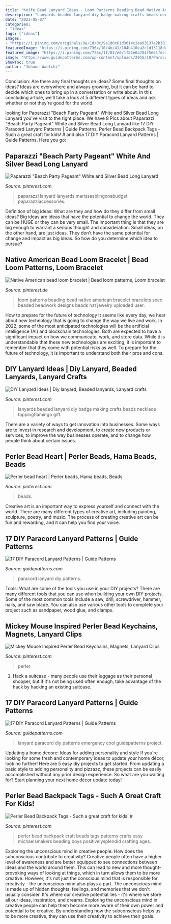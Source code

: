 ```yaml
---
title: "Knife Bead Lanyard Ideas - Loom Patterns Beading Bead Native American Bracelet Bracelets Seed Beaded Beadwork Designs Beads Hat Jewelry Uploaded User"
description: "Lanyards beaded lanyard diy badge making crafts beads necklace tappingflamingo gift"
date: "2023-05-07"
categories:
- "ideas"
tags: ["ideas"]
images:
- "https://i.pinimg.com/originals/9e/1d/0c/9e1d0c61d3614c2ea03137e2b383fd0d.jpg"
featuredImage: "https://i.pinimg.com/736x/10/4b/41/104b410ea2c1d13118ded3defec15973.jpg"
featured_image: "https://i.pinimg.com/736x/1f/82/e0/1f82e0a784f5661fec3c767116825f50--beaded-lanyards-this-video.jpg"
image: "https://www.guidepatterns.com/wp-content/uploads/2015/10/Paracord-ID-Lanyard.jpg"
ShowToc: true
author: "Johann Waelchi"
---
```



Conclusion: Are there any final thoughts on ideas?
Some final thoughts on ideas? Ideas are everywhere and always growing, but it can be hard to decide which ones to bring up in a conversation or write about. In this concluding article, we'll take a look at 5 different types of ideas and ask whether or not they're good for the world.

	

		
looking for Paparazzi &quot;Beach Party Pageant&quot; White and Silver Bead Long Lanyard you've visit to the right place. We have 8 Pics about Paparazzi &quot;Beach Party Pageant&quot; White and Silver Bead Long Lanyard like 17 DIY Paracord Lanyard Patterns | Guide Patterns, Perler Bead Backpack Tags - Such a great craft for kids! # and also 17 DIY Paracord Lanyard Patterns | Guide Patterns. Here you go:
		
    
## Paparazzi &quot;Beach Party Pageant&quot; White And Silver Bead Long Lanyard

<img loading=lazy src="https://i.pinimg.com/originals/df/f0/2e/dff02e1d1d54978410b170d6e6cfe705.jpg" onerror="this.onerror=null;this.src='https://tse1.mm.bing.net/th?id=OIP.9DrGkm-GY1NObPAQGzgb6AHaLG&amp;pid=15.1';" alt="Paparazzi &quot;Beach Party Pageant&quot; White and Silver Bead Long Lanyard">

_Source: pinterest.com_

>paparazzi lanyard lanyards marissasblingonabudget paparazziaccessories. 

	

Definition of big ideas: What are they and how do they differ from small ideas?
Big ideas are ideas that have the potential to change the world. They can be HUGE or they can be very small. The important thing is that they are big enough to warrant a serious thought and consideration. Small ideas, on the other hand, are just ideas. They don’t have the same potential for change and impact as big ideas. So how do you determine which idea to pursue?

    
## Native American Bead Loom Bracelet | Bead Loom Patterns, Loom Bracelet

<img loading=lazy src="https://i.pinimg.com/originals/dd/b7/b6/ddb7b68cafd33743ed5621cff51860f8.jpg" onerror="this.onerror=null;this.src='https://tse2.mm.bing.net/th?id=OIP.A_98Xihru7Rd4YPnUtf-ggHaJ4&amp;pid=15.1';" alt="Native American bead loom bracelet | Bead loom patterns, Loom bracelet">

_Source: pinterest.de_

>loom patterns beading bead native american bracelet bracelets seed beaded beadwork designs beads hat jewelry uploaded user. 

	

How to prepare for the future of technology
It seems like every day, we hear about new technology that is going to change the way we live and work. In 2022, some of the most anticipated technologies will be the artificial intelligence (AI) and blockchain technologies. Both are expected to have a significant impact on how we communicate, work, and store data. While it is understandable that these new technologies are exciting, it is important to remember that they come with potential risks as well. To prepare for the future of technology, it is important to understand both their pros and cons.

    
## DIY Lanyard Ideas | Diy Lanyard, Beaded Lanyards, Lanyard Crafts

<img loading=lazy src="https://i.pinimg.com/736x/1f/82/e0/1f82e0a784f5661fec3c767116825f50--beaded-lanyards-this-video.jpg" onerror="this.onerror=null;this.src='https://tse1.mm.bing.net/th?id=OIP.88CHgwxnfpGjopP6_rbs7gHaJ4&amp;pid=15.1';" alt="DIY Lanyard Ideas | Diy lanyard, Beaded lanyards, Lanyard crafts">

_Source: pinterest.com_

>lanyards beaded lanyard diy badge making crafts beads necklace tappingflamingo gift. 

	

There are a variety of ways to get innovation into businesses. Some ways are to invest in research and development, to create new products or services, to improve the way businesses operate, and to change how people think about certain issues. 

    
## Perler Bead Heart | Perler Beads, Hama Beads, Beads

<img loading=lazy src="https://i.pinimg.com/originals/9e/1d/0c/9e1d0c61d3614c2ea03137e2b383fd0d.jpg" onerror="this.onerror=null;this.src='https://tse3.mm.bing.net/th?id=OIP.1_ovzZEwGQsVeJVUjrE3ogHaJ4&amp;pid=15.1';" alt="Perler bead heart | Perler beads, Hama beads, Beads">

_Source: pinterest.com_

>beads. 

	

Creative art is an important way to express yourself and connect with the world. There are many different types of creative art, including painting, sculpture, poetry, and music. The process of creating creative art can be fun and rewarding, and it can help you find your voice.

    
## 17 DIY Paracord Lanyard Patterns | Guide Patterns

<img loading=lazy src="https://www.guidepatterns.com/wp-content/uploads/2015/10/Paracord-ID-Lanyard.jpg" onerror="this.onerror=null;this.src='https://tse4.mm.bing.net/th?id=OIP.ruOUGQ7ylCeYwp7xlDGJwgHaLH&amp;pid=15.1';" alt="17 DIY Paracord Lanyard Patterns | Guide Patterns">

_Source: guidepatterns.com_

>paracord lanyard diy patterns. 

	

Tools: What are some of the tools you use in your DIY projects?
There are many different tools that you can use when building your own DIY projects. Some of the most common tools include a saw, drill, screwdriver, hammer, nails, and saw blade. You can also use various other tools to complete your project such as sandpaper, wood glue, and clamps.

    
## Mickey Mouse Inspired Perler Bead Keychains, Magnets, Lanyard Clips

<img loading=lazy src="https://i.pinimg.com/736x/7a/fa/21/7afa2181b655ef65c60da889a80cd189.jpg" onerror="this.onerror=null;this.src='https://tse4.mm.bing.net/th?id=OIP.l-v7iQyMUUI5YcRi0qrgXQHaNK&amp;pid=15.1';" alt="Mickey Mouse Inspired Perler Bead Keychains, Magnets, Lanyard Clips">

_Source: pinterest.com_

>perler. 

	

1. Hack a suitcase - many people use their luggage as their personal shopper, but if it's not being used often enough, take advantage of the hack by hacking an existing suitcase.

    
## 17 DIY Paracord Lanyard Patterns | Guide Patterns

<img loading=lazy src="https://www.guidepatterns.com/wp-content/uploads/2015/10/DIY-Paracord-Lanyard.jpg" onerror="this.onerror=null;this.src='https://tse1.mm.bing.net/th?id=OIP.X2DrLu1DOginMdjSpBTqJQHaFj&amp;pid=15.1';" alt="17 DIY Paracord Lanyard Patterns | Guide Patterns">

_Source: guidepatterns.com_

>lanyard paracord diy patterns emergency cool guidepatterns project. 

	

Updating a home decore: Ideas for adding personality and style
If you're looking for some fresh and contemporary ideas to update your home décor, look no further! Here are 5 easy diy projects to get started. From updating a basic style to adding personality and pizzazz, these projects can be easily accomplished without any prior design experience. So what are you waiting for? Start planning your next home décor update today!

    
## Perler Bead Backpack Tags - Such A Great Craft For Kids! #

<img loading=lazy src="https://i.pinimg.com/736x/10/4b/41/104b410ea2c1d13118ded3defec15973.jpg" onerror="this.onerror=null;this.src='https://tse2.mm.bing.net/th?id=OIP.eBdoV3CU04iNpFF46g_fAgHaKY&amp;pid=15.1';" alt="Perler Bead Backpack Tags - Such a great craft for kids! #">

_Source: pinterest.com_

>perler bead backpack craft beads tags patterns crafts easy michaelsmakers beading boys positivelysplendid crafting ages. 

	

Exploring the unconscious mind in creative people: How does the subconscious contribute to creativity?
Creative people often have a higher level of awareness and are better equipped to see connections between ideas and the world around them. This can lead to new and more thought-provoking ways of looking at things, which in turn allows them to be more creative. However, it's not just the conscious mind that is responsible for creativity - the unconscious mind also plays a part. The unconscious mind is made up of hidden thoughts, feelings, and memories that we don't usually consider. It's where our creative potential lies - it's where we store all our ideas, inspiration, and dreams. Exploring the unconscious mind in creative people can help them become more aware of their own power and potential to be creative. By understanding how the subconscious helps us to be more creative, they can use their creativity to achieve their goals.

